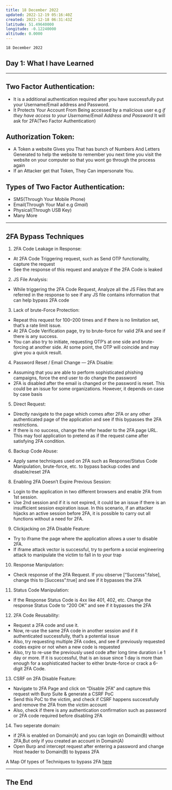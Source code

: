 ```yaml
---
title: 18 December 2022
updated: 2022-12-19 05:16:40Z
created: 2022-12-18 06:31:43Z
latitude: 51.49640000
longitude: -0.12240000
altitude: 0.0000
---
```


`18 December 2022`

## **Day 1: What I have Learned**

* * *

## **Two Factor Authentication**:

- It is a additional authentication required after you have successfully put your Username/Email address and Password.
- It Protects Your Account From Being accessed by a malicious user e.g *if they have access to your Username/Email Address and Password* It will ask for 2FA(Two Factor Authentication)

## **Authorization Token**:

- A Token a website Gives you That has bunch of Numbers And Letters Generated to help the website to remember you next time you visit the website on your computer so that you wont go through the process again
- If an Attacker get that Token, They Can impersonate You.

## **Types of Two Factor Authentication**:

- SMS(Through Your Mobile Phone)
- Email(Through Your Mail e.g *Gmail*)
- Physical(Through USB Key)
- Many More

* * *

## **2FA Bypass Techniques**

1.  2FA Code Leakage in Response:

- At 2FA Code Triggering request, such as Send OTP functionality, capture the request
- See the response of this request and analyze if the 2FA Code is leaked

2.  JS File Analysis:

- While triggering the 2FA Code Request, Analyze all the JS Files that are referred in the response to see if any JS file contains information that can help bypass 2FA code

3.  Lack of brute-Force Protection:

- Repeat this request for 100–200 times and if there is no limitation set, that’s a rate limit issue.
- At 2FA Code Verification page, try to brute-force for valid 2FA and see if there is any success.
- You can also try to initiate, requesting OTP’s at one side and brute-forcing at another side. At some point, the OTP will coincide and may give you a quick result.

4.  Password Reset / Email Change — 2FA Disable:

- Assuming that you are able to perform sophisticated phishing campaigns, force the end user to do change the password
- 2FA is disabled after the email is changed or the password is reset. This could be an issue for some organizations. However, it depends on case by case basis

5.  Direct Request:

- Directly navigate to the page which comes after 2FA or any other authenticated page of the application and see if this bypasses the 2FA restrictions.
- If there is no success, change the refer header to the 2FA page URL. This may fool application to pretend as if the request came after satisfying 2FA condition.

6.  Backup Code Abuse:

- Apply same techniques used on 2FA such as Response/Status Code Manipulation, brute-force, etc. to bypass backup codes and disable/reset 2FA

8.  Enabling 2FA Doesn’t Expire Previous Session:

- Login to the application in two different browsers and enable 2FA from 1st session.
- Use 2nd session and if it is not expired, it could be an issue if there is an insufficient session expiration issue. In this scenario, if an attacker hijacks an active session before 2FA, it is possible to carry out all functions without a need for 2FA.

9.  Clickjacking on 2FA Disable Feature:

- Try to iframe the page where the application allows a user to disable 2FA.
- If iframe attack vector is successful, try to perform a social engineering attack to manipulate the victim to fall in to your trap

10. Response Manipulation:

- Check response of the 2FA Request.
    If you observe \[“Success”:false\], change this to \[Success”:true\] and see if it bypasses the 2FA

11. Status Code Manipulation:

- If the Response Status Code is 4xx like 401, 402, etc.
    Change the response Status Code to “200 OK” and see if it bypasses the 2FA

12. 2FA Code Reusability:

- Request a 2FA code and use it.
- Now, re-use the same 2FA code in another session and if it authenticated successfully, that’s a potential issue
- Also, try requesting multiple 2FA codes, and see if previously requested codes expire or not when a new code is requested
- Also, try to re-use the previously used code after long time duration i.e 1 day or more. If it is successful, that is an issue since 1 day is more than enough for a sophisticated hacker to either brute-force or crack a 6-digit 2FA Code.

13. CSRF on 2FA Disable Feature:

- Navigate to 2FA Page and click on “Disable 2FA” and capture this request with Burp Suite & generate a CSRF PoC
- Send this PoC to the victim, and check if CSRF happens successfully and remove the 2FA from the victim account
- Also, check if there is any authentication confirmation such as password or 2FA code required before disabling 2FA

14. Two seperate domain:

- if 2FA is enabled on Domain(A) and you can login on Domain(B) without 2FA,But only if you created an account in Domain(A)
- Open Burp and intercept request after entering a password and change Host header to Domain(B) to bypass 2FA

A Map Of types of Techniques to bypass 2FA
[here](https://xmind.app/m/8Hkymg/)

* * *

## **The End**